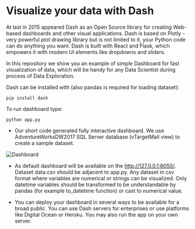 Visualize your data with Dash
==================================
At last in 2015 appeared Dash as an Open Source library for creating Web-based dashboards and other visual applications. Dash is based on Plotly - very powerful plot drawing library but is not limited to it, your Python code can do anything you want. Dash is built with React and Flask, which empowers it with modern UI elements like dropdowns and sliders.

In this repository we show you an example of simple Dashboard for fast visualization of data, which will be handy for any Data Scientist during process of Data Exploration.

Dash can be installed with (also pandas is required for loading dataset): 
```
pip install dash
```


To run dashboard type:
```
python app.py
```

- Our short code generated fully interactive dashboard. We use AdventureWorksDW2017 SQL Server database (vTargetMail view) to create a sample dataset.

![Dashboard](https://github.com/Addepto/DASH_DataVizualization/blob/master/images/dashboard.png)


- As default dashboard will be available on the http://127.0.0.1:8050/. Dataset data.csv should be adjacent to app.py. Any dataset in csv format where variables are numerical or strings can be visualized. Only datetime variables should be transformed to be understandable by pandas (for example to_datetime function) or cast to numerical value. 

- You can deploy your dashboard in several ways to be available for a broad public. You can use Dash servers for enterprises or use platforms like Digital Ocean or Heroku. You may also run the app on your own server.

